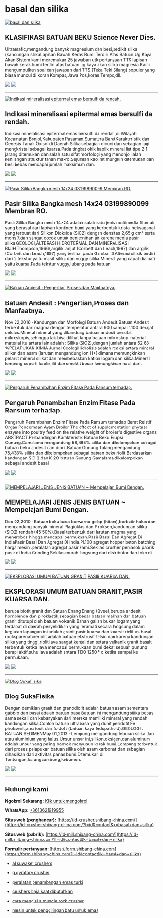 # basal dan silika

<a href="https://swt.shibang-china.com/?l=id&img&k=basal+dan+silika" target="_blank">![basal dan silika](http://static.shibang-china.com/all-800x300/628.jpg)</a>

## KLASIFIKASI BATUAN BEKU Science Never Dies.
Ultramafic,mengandung banyak magnesium dan besi,sedikit silika (kandungan silikaLapisan Bawah Kerak Bumi Terdiri Atas Batuan Ug Kaya Akan.Sistem kami menemukan 25 jawaban utk pertanyaan TTS lapisan bawah kerak bumi terdiri atas batuan ug kaya akan silika magnesia.Kami mengumpulkan soal dan jawaban dari TTS (Teka Teki Silang) populer yang biasa muncul di koran Kompas,Jawa Pos,koran Tempo,dll.


<a href="https://whatsapp.shibangsoft.com/WhatsApp.php" target="_blank" title="WhatsApp">![](http://static.shibang-china.com/icon/whatsapp.png)</a> <a href="https://swt.shibang-china.com/?l=id&icon&k=basal+dan+silika" target="_blank">![](http://static.shibang-china.com/icon/chat-id.png)</a>

---

<a href="https://swt.shibang-china.com/?l=id&img&k=basal+dan+silika" target="_blank">![Indikasi mineralisasi epitermal emas bersulfi da rendah.](http://static.shibang-china.com/all-800x300/150.jpg)</a>

## Indikasi mineralisasi epitermal emas bersulfi da rendah.
Indikasi mineralisasi epitermal emas bersulfi da rendah,di Wilayah Kecamatan Bonjol,Kabupaten Pasaman,Sumatera BaratKarakteristik dan Genesis Tanah Oxisol di Daerah.Silika sebagian dicuci dan sebagian lagi mengkristal sebagai kuarsa.Pada tingkat okik haplik mineral liat tipe 2:1 jarang ditemukan dan salah satu sifat morfologi yang menonjol ialah kehilangan struktur tanah makro.Sejumlah kaolinit mungkin ditemukan dan besi bebas mencapai jumlah maksimum dan.


<a href="https://whatsapp.shibangsoft.com/WhatsApp.php" target="_blank" title="WhatsApp">![](http://static.shibang-china.com/icon/whatsapp.png)</a> <a href="https://swt.shibang-china.com/?l=id&icon&k=basal+dan+silika" target="_blank">![](http://static.shibang-china.com/icon/chat-id.png)</a>

---

<a href="https://swt.shibang-china.com/?l=id&img&k=basal+dan+silika" target="_blank">![Pasir Silika Bangka mesh 14x24 03199890099 Membran RO.](http://static.shibang-china.com/all-800x300/899.jpg)</a>

## Pasir Silika Bangka mesh 14x24 03199890099 Membran RO.
Pasir Silika Bangka mesh 14×24 adalah salah satu jenis multimedia filter air yang berasal dari lapisan kontinen bumi yang berbentuk kristal heksagonal yang terbuat dari Silikon Dioksida (SiO2) dengan densitas 2,65 g cm³ serta mohs 7.dan sangat cocok untuk penjernihan air karena media pasir silika.GEOLOGI,ALTERASI HIDROTERMAL,DAN MINERALISASI BIJIH.Thompson,1966),argilik lanjut (Corbett dan Leach,1997) dan argilik (Corbett dan Leach,1997) yang terlihat pada Gambar 3.Alterasi silisik terdiri dari 2 tekstur yaitu masif silika dan vuggy silika.Mineral yang dapat diamati yaitu kuarsa.Pada tekstur vuggy,lubang pada batuan


<a href="https://whatsapp.shibangsoft.com/WhatsApp.php" target="_blank" title="WhatsApp">![](http://static.shibang-china.com/icon/whatsapp.png)</a> <a href="https://swt.shibang-china.com/?l=id&icon&k=basal+dan+silika" target="_blank">![](http://static.shibang-china.com/icon/chat-id.png)</a>

---

<a href="https://swt.shibang-china.com/?l=id&img&k=basal+dan+silika" target="_blank">![Batuan Andesit : Pengertian,Proses dan Manfaatnya.](http://static.shibang-china.com/all-800x300/204.jpg)</a>

## Batuan Andesit : Pengertian,Proses dan Manfaatnya.
Nov 22,2016 · Kandungan dan Morfologi Batuan Andesit.Batuan Andesit terbentuk dari magma dengan temperatur antara 900 sampai 1.100 derajat celcius.Mineral mineral yang dikandung batuan andosit bersifat mikroskopis,sehingga tak bisa dilihat tanpa batuan mikroskop.material material itu antara lain adalah : Silika (SiO2),dengan jumlah antara 52 63 %PELAPUKAN KIMIA Jurnal GeologiHidrolisis adalah reaksi antara mineral silikat dan asam (larutan mengandung ion H+) dimana memungkinkan pelarut mineral silikat dan membebaskan kation logam dan silika.Mineral lempung seperti kaolin,ilit dan smektit besar kemungkinan hasil dari.


<a href="https://whatsapp.shibangsoft.com/WhatsApp.php" target="_blank" title="WhatsApp">![](http://static.shibang-china.com/icon/whatsapp.png)</a> <a href="https://swt.shibang-china.com/?l=id&icon&k=basal+dan+silika" target="_blank">![](http://static.shibang-china.com/icon/chat-id.png)</a>

---

<a href="https://swt.shibang-china.com/?l=id&img&k=basal+dan+silika" target="_blank">![Pengaruh Penambahan Enzim Fitase Pada Ransum terhadap.](http://static.shibang-china.com/all-800x300/811.jpg)</a>

## Pengaruh Penambahan Enzim Fitase Pada Ransum terhadap.
Pengaruh Penambahan Enzim Fitase Pada Ransum terhadap Berat Relatif Organ Pencernaan Ayam Broiler The effect of supplementation phytase enzyme into poultry feed on the relative weight of broiler's digestive organs ABSTRACT.Perbandingan Karakteristik Batuan Beku Erupsi Gunung.Gamalama mengandung 58,485% silika dan dikelompokan sebagai batuan beku andesit dan diorit.Batuan Gunung Talang mengandung 75,438% silika dan dikelompokan sebagai batuan beku riolit.Berdasarkan kandungan SiO 2 dan K 2O batuan Gunung Gamalama dikelompokan sebagai andesit basal


<a href="https://whatsapp.shibangsoft.com/WhatsApp.php" target="_blank" title="WhatsApp">![](http://static.shibang-china.com/icon/whatsapp.png)</a> <a href="https://swt.shibang-china.com/?l=id&icon&k=basal+dan+silika" target="_blank">![](http://static.shibang-china.com/icon/chat-id.png)</a>

---

<a href="https://swt.shibang-china.com/?l=id&img&k=basal+dan+silika" target="_blank">![MEMPELAJARI JENIS JENIS BATUAN ~ Mempelajari Bumi Dengan.](http://static.shibang-china.com/all-800x300/1418.jpg)</a>

## MEMPELAJARI JENIS JENIS BATUAN ~ Mempelajari Bumi Dengan.
Dec 02,2010 · Batuan beku basa berwarna gelap (hitam),berbutir halus dan mengandung banyak mineral Plagioklas dan Piroksen,kandungan silika (SiO2) rendah (45 50%).Basal terbentuk dari larutan magma yang menerobos hingga mencapai permukaan.Pasir Basal Dan Agregat Di IndiaPasir Basal Dan Agregat Di India.Pl.100 agregat hopper beton batching harga mesin .peralatan agregat pasir.kami.Sekilas crusher pemasok pabrik pasir di India Grinding Sekilas.murah langsung dari distributor dan toko di.


<a href="https://whatsapp.shibangsoft.com/WhatsApp.php" target="_blank" title="WhatsApp">![](http://static.shibang-china.com/icon/whatsapp.png)</a> <a href="https://swt.shibang-china.com/?l=id&icon&k=basal+dan+silika" target="_blank">![](http://static.shibang-china.com/icon/chat-id.png)</a>

---

<a href="https://swt.shibang-china.com/?l=id&img&k=basal+dan+silika" target="_blank">![EKSPLORASI UMUM BATUAN GRANIT,PASIR KUARSA DAN.](http://static.shibang-china.com/all-800x300/387.jpg)</a>

## EKSPLORASI UMUM BATUAN GRANIT,PASIR KUARSA DAN.
berupa biotit granit dan Satuan Enang Enang (Qvee),berupa andesit hornblende dan piroklastik,sebagian besar batuan malihan dan batuan granit ditutupi oleh batuan volkanik.Bahan galian bukan logam yang terdapat di daerah penyelidikan yang teramati secara langsung dalam kegiatan lapangan ini adalah granit,pasir kuarsa dan kuarsit.riolit vs basal rocksparenatureriolit adalah batuan ekstrusif felsic dan karena kandungan silika yang tinggi,riolit lava sangat kental dan setara vulkanik granit.basalt terbentuk ketika lava mencapai permukaan bumi dekat sebuah gunung berapi aktif.suhu lava adalah antara 1100 1250 ° c ketika sampai ke permukaan.


<a href="https://whatsapp.shibangsoft.com/WhatsApp.php" target="_blank" title="WhatsApp">![](http://static.shibang-china.com/icon/whatsapp.png)</a> <a href="https://swt.shibang-china.com/?l=id&icon&k=basal+dan+silika" target="_blank">![](http://static.shibang-china.com/icon/chat-id.png)</a>

---

<a href="https://swt.shibang-china.com/?l=id&img&k=basal+dan+silika" target="_blank">![Blog SukaFisika](http://static.shibang-china.com/all-800x300/1459.jpg)</a>

## Blog SukaFisika
Dengan demikian granit dan granodiorit adalah batuan asam sementara gabbro dan basal adalah batuan basa.Batuan ini mengandung silika bebas sama sekali dan kebanyakan dari mereka memiliki mineral yang rendah kandungan silika.Contoh batuan ultrabasa yang dunit,peridotit,Fe piroksenit,anortosit dan foidolit (batuan kaya fedspathoid).GEOLOGI : BATUAN SEDIMENMay 01,2013 · Lempung mengandung leburan silika dan atau aluminium yang halus.Unsur unsur ini,silikon,oksigen,dan aluminum adalah unsur yang paling banyak menyusun kerak bumi.Lempung terbentuk dari proses pelapukan batuan silika oleh asam karbonat dan sebagian dihasilkan dari aktivitas panas bumi.Ditemukan di Tontongan,karangsambung,kebumen.


<a href="https://whatsapp.shibangsoft.com/WhatsApp.php" target="_blank" title="WhatsApp">![](http://static.shibang-china.com/icon/whatsapp.png)</a> <a href="https://swt.shibang-china.com/?l=id&icon&k=basal+dan+silika" target="_blank">![](http://static.shibang-china.com/icon/chat-id.png)</a>

---
## Hubungi kami:

**Ngobrol Sekarang:** [Klik untuk mengobrol](https://swt.shibang-china.com?l=id&contact&k=basal+dan+silika)

**WhatsApp:**  [+8613621919955](https://whatsapp.shibangsoft.com/WhatsApp.php)

**Situs web (penghancur):** [https://id-crusher.shibang-china.com/](https://id-crusher.shibang-china.com/?l=id&contact&k=basal+dan+silika)

**Situs web (pabrik):** [https://id-mill.shibang-china.com/](https://id-mill.shibang-china.com/?l=id&contact&k=basal+dan+silika)

**Formulir pertanyaan:** [https://form.shibang-china.com](https://form.shibang-china.com?l=id&contact&k=basal+dan+silika)

* [al suwaket crushers](../14/al%20suwaket%20crushers.md)

* [g gyratory crusher](../13/g%20gyratory%20crusher.md)

* [peralatan penambangan emas turki](../15/peralatan%20penambangan%20emas%20turki.md)

* [crushers baja saat dibutuhkan](../15/crushers%20baja%20saat%20dibutuhkan.md)

* [cara mengisi a muncie rock crusher](../14/cara%20mengisi%20a%20muncie%20rock%20crusher.md)

* [mesin untuk penggilingan batu untuk emas](../13/mesin%20untuk%20penggilingan%20batu%20untuk%20emas.md)